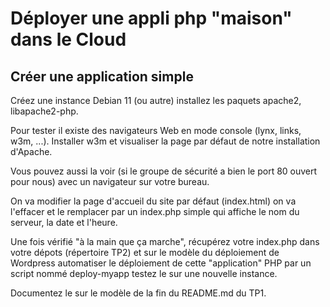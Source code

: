 # Déployer une appli php "maison" dans le Cloud

## Créer une application simple

Créez une instance Debian 11 (ou autre) installez 
les paquets apache2, libapache2-php. 

Pour tester il existe des navigateurs Web en mode console
(lynx, links, w3m, ...). Installer w3m et visualiser la
page par défaut de notre installation d'Apache.

Vous pouvez aussi la voir (si le groupe de sécurité a bien
le port 80 ouvert pour nous) avec un navigateur sur votre
bureau.

On va modifier la page d'accueil du site par défaut (index.html)
on va l'effacer et le remplacer par un index.php simple qui 
affiche le nom du serveur, la date et l'heure.

Une fois vérifié "à la main que ça marche", récupérez votre
index.php dans votre dépots (répertoire TP2) et sur le modèle
du déploiement de Wordpress automatiser le déploiement de cette
"application" PHP par un script nommé deploy-myapp testez le
sur une nouvelle instance.

Documentez le sur le modèle de la fin du README.md du TP1.

